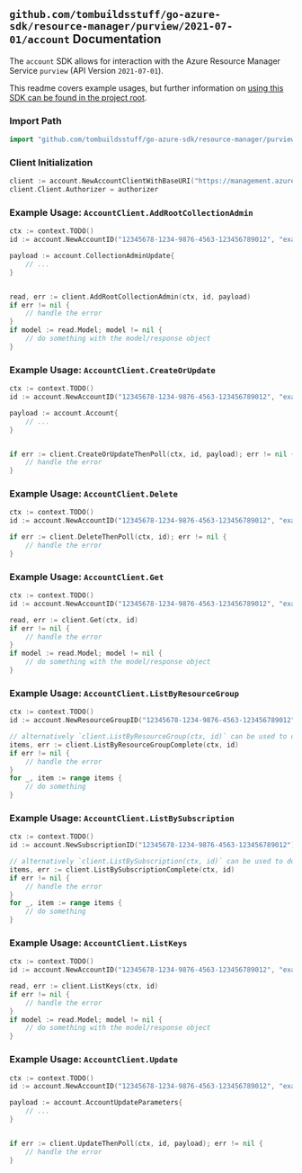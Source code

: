 
## `github.com/tombuildsstuff/go-azure-sdk/resource-manager/purview/2021-07-01/account` Documentation

The `account` SDK allows for interaction with the Azure Resource Manager Service `purview` (API Version `2021-07-01`).

This readme covers example usages, but further information on [using this SDK can be found in the project root](https://github.com/tombuildsstuff/go-azure-sdk/tree/main/docs).

### Import Path

```go
import "github.com/tombuildsstuff/go-azure-sdk/resource-manager/purview/2021-07-01/account"
```


### Client Initialization

```go
client := account.NewAccountClientWithBaseURI("https://management.azure.com")
client.Client.Authorizer = authorizer
```


### Example Usage: `AccountClient.AddRootCollectionAdmin`

```go
ctx := context.TODO()
id := account.NewAccountID("12345678-1234-9876-4563-123456789012", "example-resource-group", "accountValue")

payload := account.CollectionAdminUpdate{
	// ...
}


read, err := client.AddRootCollectionAdmin(ctx, id, payload)
if err != nil {
	// handle the error
}
if model := read.Model; model != nil {
	// do something with the model/response object
}
```


### Example Usage: `AccountClient.CreateOrUpdate`

```go
ctx := context.TODO()
id := account.NewAccountID("12345678-1234-9876-4563-123456789012", "example-resource-group", "accountValue")

payload := account.Account{
	// ...
}


if err := client.CreateOrUpdateThenPoll(ctx, id, payload); err != nil {
	// handle the error
}
```


### Example Usage: `AccountClient.Delete`

```go
ctx := context.TODO()
id := account.NewAccountID("12345678-1234-9876-4563-123456789012", "example-resource-group", "accountValue")

if err := client.DeleteThenPoll(ctx, id); err != nil {
	// handle the error
}
```


### Example Usage: `AccountClient.Get`

```go
ctx := context.TODO()
id := account.NewAccountID("12345678-1234-9876-4563-123456789012", "example-resource-group", "accountValue")

read, err := client.Get(ctx, id)
if err != nil {
	// handle the error
}
if model := read.Model; model != nil {
	// do something with the model/response object
}
```


### Example Usage: `AccountClient.ListByResourceGroup`

```go
ctx := context.TODO()
id := account.NewResourceGroupID("12345678-1234-9876-4563-123456789012", "example-resource-group")

// alternatively `client.ListByResourceGroup(ctx, id)` can be used to do batched pagination
items, err := client.ListByResourceGroupComplete(ctx, id)
if err != nil {
	// handle the error
}
for _, item := range items {
	// do something
}
```


### Example Usage: `AccountClient.ListBySubscription`

```go
ctx := context.TODO()
id := account.NewSubscriptionID("12345678-1234-9876-4563-123456789012")

// alternatively `client.ListBySubscription(ctx, id)` can be used to do batched pagination
items, err := client.ListBySubscriptionComplete(ctx, id)
if err != nil {
	// handle the error
}
for _, item := range items {
	// do something
}
```


### Example Usage: `AccountClient.ListKeys`

```go
ctx := context.TODO()
id := account.NewAccountID("12345678-1234-9876-4563-123456789012", "example-resource-group", "accountValue")

read, err := client.ListKeys(ctx, id)
if err != nil {
	// handle the error
}
if model := read.Model; model != nil {
	// do something with the model/response object
}
```


### Example Usage: `AccountClient.Update`

```go
ctx := context.TODO()
id := account.NewAccountID("12345678-1234-9876-4563-123456789012", "example-resource-group", "accountValue")

payload := account.AccountUpdateParameters{
	// ...
}


if err := client.UpdateThenPoll(ctx, id, payload); err != nil {
	// handle the error
}
```
